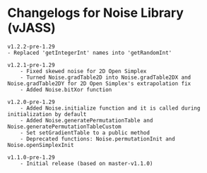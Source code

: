 # Changelogs for Noise Library (vJASS)

    v1.2.2-pre-1.29
    - Replaced 'getIntegerInt' names into 'getRandomInt'

    v1.2.1-pre-1.29
        - Fixed skewed noise for 2D Open Simplex
        - Turned Noise.gradTable2D into Noise.gradTable2DX and Noise.gradTable2DY for 2D Open Simplex's extrapolation fix
        - Added Noise.bitXor function

    v1.2.0-pre-1.29
        - Added Noise.initialize function and it is called during initialization by default
        - Added Noise.generatePermutationTable and Noise.generatePermutationTableCustom
        - Set setGradientTable to a public method
        - Deprecated functions: Noise.permutationInit and Noise.openSimplexInit

    v1.1.0-pre-1.29
        - Initial release (based on master-v1.1.0)
